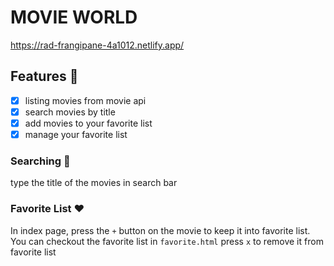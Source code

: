 # MOVIE WORLD  

https://rad-frangipane-4a1012.netlify.app/


## Features	:briefcase:
- [x] listing movies from movie api
- [x] search movies by title
- [x] add movies to your favorite list
- [x] manage your favorite list

### Searching :mag_right:
type the title of the movies in search bar
### Favorite List	:heart:
In index page, press the `+` button on the movie to keep it into favorite list.
You can checkout the favorite list in `favorite.html`
press `x` to remove it from favorite list

